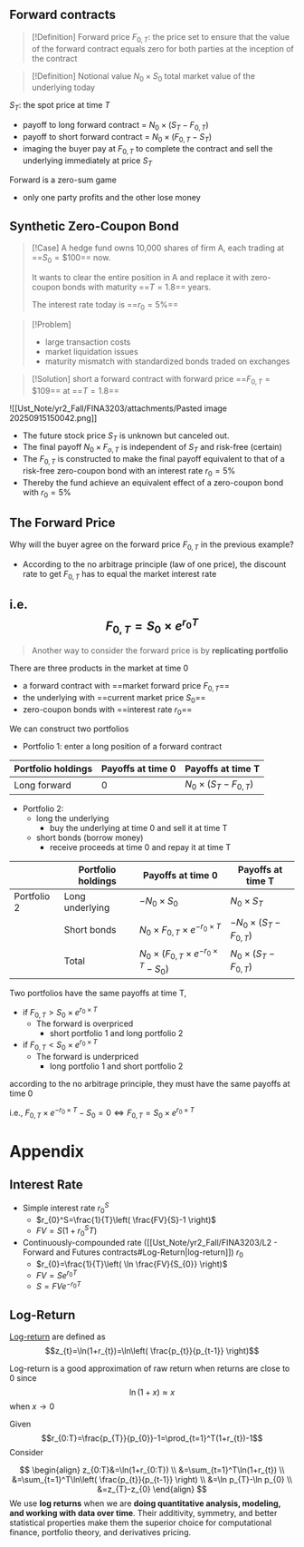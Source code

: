 ## Forward contracts
> [!Definition] Forward price $F_{0,T}$:
> the price set to ensure that the value of the forward contract equals zero for both parties at the inception of the contract

>[!Definition] Notional value $N_{0}\times S_{0}$
> total market value of the underlying today

$S_{T}$: the spot price at time $T$
- payoff to long forward contract = $N_{0}\times(S_{T}-F_{0,T})$
- payoff to short forward contract = $N_{0}\times(F_{0,T}-S_{T})$
- imaging the buyer pay at $F_{0,T}$ to complete the contract and sell the underlying immediately at price $S_{T}$

Forward is a zero-sum game
- only one party profits and the other lose money

## Synthetic Zero-Coupon Bond
> [!Case]
> A hedge fund owns 10,000 shares of firm A, each trading at ==$S_{0}=\$100$== now.
>
> It wants to clear the entire position in A and replace it with zero-coupon bonds with maturity ==$T=1.8$== years.
> 
> The interest rate today is ==$r_{0}=5\%$==

> [!Problem]
> - large transaction costs
> - market liquidation issues
> - maturity mismatch with standardized bonds traded on exchanges

> [!Solution]
> short a forward contract with forward price ==$F_{0,T}=\$109$== at ==$T=1.8$==

![[Ust_Note/yr2_Fall/FINA3203/attachments/Pasted image 20250915150042.png]]
- The future stock price $S_{T}$ is unknown but canceled out.
- The final payoff $N_{0}\times F_{o,T}$ is independent of $S_{T}$ and risk-free (certain)
- The $F_{0,T}$ is constructed to make the final payoff equivalent to that of a risk-free zero-coupon bond with an interest rate $r_{0}=5\%$
- Thereby the fund achieve an equivalent effect of a zero-coupon bond with $r_{0}=5\%$

## The Forward Price 
Why will the buyer agree on the forward price $F_{0,T}$ in the previous example?
- According to the no arbitrage principle (law of one price), the discount rate to get $F_{0,T}$ has to equal the market interest rate

i.e.
$$F_{0,T}=S_{0}\times e^{r_{0}T}$$
---
> Another way to consider the forward price is by **replicating portfolio**

There are three products in the market at time 0
- a forward contract with ==market forward price $F_{0,T}$== 
-  the underlying with ==current market price $S_{0}$==
- zero-coupon bonds with ==interest rate $r_{0}$==

We can construct two portfolios
- Portfolio 1: enter a long position of a forward contract

|Portfolio holdings | Payoffs at time 0 | Payoffs at time T|
|---|---|---|
| Long forward|0|$N_{0}\times(S_{T}-F_{0,T})$|

- Portfolio 2: 
	- long the underlying
		- buy the underlying at time 0 and sell it at time T
	- short bonds (borrow money)
		- receive proceeds at time 0 and repay it at time T

| | Portfolio holdings | Payoffs at time 0 | Payoffs at time T|
|---|---|---|---|
|Portfolio 2| Long underlying|$-N_{0}\times S_{0}$|$N_{0}\times S_{T}$|
||Short bonds|$N_{0}\times F_{0,T}\times e^{-r_{0}\times T}$|$-N_{0}\times(S_{T}-F_{0,T})$
||Total|$N_{0}\times(F_{0,T}\times e^{-r_{0}\times T}-S_{0})$|$N_{0}\times(S_{T}-F_{0,T})$

Two portfolios have the same payoffs at time T,

- if $F_{0,T}>S_{0}\times e^{r_{0}\times T}$
	- The forward is overpriced
		- short portfolio 1 and long portfolio 2
- if $F_{0,T}<S_{0}\times e^{r_{0}\times T}$
	- The forward is underpriced
		- long portfolio 1 and short portfolio 2

according to the no arbitrage principle, they must have the same payoffs at time 0

i.e., $F_{0,T}\times e^{-r_{0}\times T}-S_{0}=0 \iff F_{0,T}=S_{0}\times e^{r_{0}\times T}$



# Appendix
## Interest Rate
- Simple interest rate $r_{0}^S$
	- $r_{0}^S=\frac{1}{T}\left( \frac{FV}{S}-1 \right)$
	- $FV=S(1+r_{0}^ST)$
- Continuously-compounded rate ([[Ust_Note/yr2_Fall/FINA3203/L2 - Forward and Futures contracts#Log-Return|log-return]]) $r_{0}$
	- $r_{0}=\frac{1}{T}\left( \ln \frac{FV}{S_{0}} \right)$
	- $FV=Se^{r_{0}T}$
	- $S=FVe^{-r_{0}T}$

## Log-Return
[Log-return](https://gregorygundersen.com/blog/2022/02/06/log-returns/) are defined as
$$z_{t}=\ln(1+r_{t})=\ln\left( \frac{p_{t}}{p_{t-1}} \right)$$

Log-return is a good approximation of raw return when returns are close to 0 since
$$\ln(1+x)\approx x$$
when $x\to 0$

Given
$$r_{0:T}=\frac{p_{T}}{p_{0}}-1=\prod_{t=1}^T(1+r_{t})-1$$
 Consider

$$
\begin{align}
z_{0:T}&=\ln(1+r_{0:T}) \\
&=\sum_{t=1}^T\ln(1+r_{t}) \\
&=\sum_{t=1}^T\ln\left( \frac{p_{t}}{p_{t-1}} \right) \\
&=\ln p_{T}-\ln p_{0} \\
&=z_{T}-z_{0}
\end{align}
$$
We use **log returns** when we are **doing quantitative analysis, modeling, and working with data over time**. Their additivity, symmetry, and better statistical properties make them the superior choice for computational finance, portfolio theory, and derivatives pricing.
